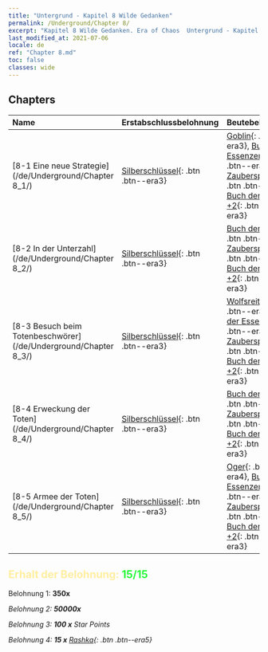 ```yaml
---
title: "Untergrund - Kapitel 8 Wilde Gedanken"
permalink: /Underground/Chapter 8/
excerpt: "Kapitel 8 Wilde Gedanken. Era of Chaos  Untergrund - Kapitel 8. Wilde Gedanken"
last_modified_at: 2021-07-06
locale: de
ref: "Chapter 8.md"
toc: false
classes: wide
---
```


## Chapters

  | Name |  Erstabschlussbelohnung | Beutebelohnung |
  |:------------|:------------|:------------| 
  | [8-1 Eine neue Strategie](/de/Underground/Chapter 8_1/) | [Silberschlüssel](/ItemsDE/con_693/){: .btn .btn--era3} | [Goblin](/ItemsDE/unt_217/){: .btn .btn--era3}, [Buch der Essenzen](/ItemsDE/mat_39/){: .btn .btn--era4}, [Zauberspruchrollen](/ItemsDE/con_694/){: .btn .btn--era3}, [Buch der Waffen +2](/ItemsDE/mat_32/){: .btn .btn--era3} |
  | [8-2 In der Unterzahl](/de/Underground/Chapter 8_2/) | [Silberschlüssel](/ItemsDE/con_693/){: .btn .btn--era3} | [Buch der Essenzen](/ItemsDE/mat_39/){: .btn .btn--era4}, [Zauberspruchrollen](/ItemsDE/con_694/){: .btn .btn--era3}, [Buch der Waffen +2](/ItemsDE/mat_32/){: .btn .btn--era3} |
  | [8-3 Besuch beim Totenbeschwörer](/de/Underground/Chapter 8_3/) | [Silberschlüssel](/ItemsDE/con_693/){: .btn .btn--era3} | [Wolfsreiter](/ItemsDE/unt_218/){: .btn .btn--era3}, [Buch der Essenzen](/ItemsDE/mat_39/){: .btn .btn--era4}, [Zauberspruchrollen](/ItemsDE/con_694/){: .btn .btn--era3}, [Buch der Waffen +2](/ItemsDE/mat_32/){: .btn .btn--era3} |
  | [8-4 Erweckung der Toten](/de/Underground/Chapter 8_4/) | [Silberschlüssel](/ItemsDE/con_693/){: .btn .btn--era3} | [Buch der Essenzen](/ItemsDE/mat_39/){: .btn .btn--era4}, [Zauberspruchrollen](/ItemsDE/con_694/){: .btn .btn--era3}, [Buch der Waffen +2](/ItemsDE/mat_32/){: .btn .btn--era3} |
  | [8-5 Armee der Toten](/de/Underground/Chapter 8_5/) | [Silberschlüssel](/ItemsDE/con_693/){: .btn .btn--era3} | [Oger](/ItemsDE/unt_220/){: .btn .btn--era4}, [Buch der Essenzen](/ItemsDE/mat_39/){: .btn .btn--era4}, [Zauberspruchrollen](/ItemsDE/con_694/){: .btn .btn--era3}, [Buch der Waffen +2](/ItemsDE/mat_32/){: .btn .btn--era3} |


## <span style="color: #ffeea0">Erhalt der Belohnung: </span><span style="color: #27f73a">15/15</span>

 Belohnung 1:  **350x** <i class="fas fa-gem"/>

 Belohnung 2:  **50000x** <i class="fas fa-coins"/>

 Belohnung 3: **100 x** Star Points

 Belohnung 4: **15 x** [Rashka](/ItemsDE/her_384/){: .btn .btn--era5}

